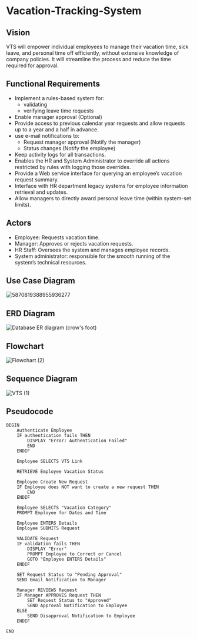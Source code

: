 # Vacation-Tracking-System

## Vision

VTS will empower individual employees to manage their vacation time, sick leave, and personal time off efficiently, without extensive knowledge of company policies. It will streamline the process and reduce the time required for approval.

## Functional Requirements

- Implement a rules-based system for:
  - validating
  - verifying leave time requests
- Enable manager approval (Optional)
- Provide access to previous calendar year requests and allow requests up to a year and a half in advance.
- use e-mail notifications to:
  -  Request manager approval (Notify the manager)
  -  Status changes (Notify the employee)
- Keep activity logs for all transactions.
- Enables the HR and System Administrator to override all actions restricted by rules with logging those overrides.
- Provide a Web service interface for querying an employee’s vacation request summary.
- Interface with HR department legacy systems for employee information retrieval and updates.
- Allow managers to directly award personal leave time (within system-set limits).


## Actors

- Employee: Requests vacation time.
- Manager: Approves or rejects vacation requests.
- HR Staff: Oversees the system and manages employee records.
- System administrator: responsible for the smooth running of the system’s technical resources.


## Use Case Diagram

![5870819388955936277](https://github.com/user-attachments/assets/809f9bc7-48e1-4c8f-9ea5-39c89d526753)


## ERD Diagram

![Database ER diagram (crow's foot)](https://github.com/user-attachments/assets/c39e1613-fcd0-4ad2-a762-90302834ee4a)


## Flowchart

![Flowchart (2)](https://github.com/user-attachments/assets/71fe66a5-2630-47c9-a502-09c0dba0646b)


## Sequence Diagram

![VTS (1)](https://github.com/user-attachments/assets/01ce3e74-3fa8-4514-a881-2ca52304cbd2)


## Pseudocode

```
BEGIN
    Authenticate Employee
    IF authentication fails THEN
        DISPLAY "Error: Authentication Failed"
        END
    ENDIF

    Employee SELECTS VTS Link

    RETRIEVE Employee Vacation Status

    Employee Create New Request
    IF Employee does NOT want to create a new request THEN
        END
    ENDIF

    Employee SELECTS "Vacation Category"
    PROMPT Employee for Dates and Time

    Employee ENTERS Details
    Employee SUBMITS Request

    VALIDATE Request
    IF validation fails THEN
        DISPLAY "Error"
        PROMPT Employee to Correct or Cancel
        GOTO "Employee ENTERS Details"
    ENDIF

    SET Request Status to "Pending Approval"
    SEND Email Notification to Manager

    Manager REVIEWS Request
    IF Manager APPROVES Request THEN
        SET Request Status to "Approved"
        SEND Approval Notification to Employee
    ELSE
        SEND Disapproval Notification to Employee
    ENDIF

END

```




